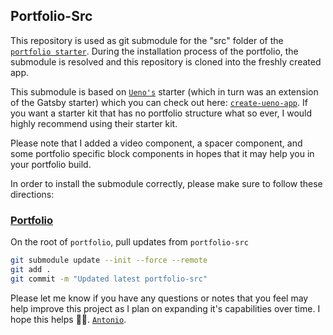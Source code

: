 ## Portfolio-Src

This repository is used as git submodule for the "src" folder of the [`portfolio starter`](https://github.com/9ntonio/portfolio). During the installation process of the portfolio, the submodule is resolved and this repository is cloned into the freshly created app.

This submodule is based on [`Ueno's`](https://ueno.co/) starter (which in turn was an extension of the Gatsby starter) which you can check out here: [`create-ueno-app`](https://github.com/ueno-llc/create-ueno-app). If you want a starter kit that has no portfolio structure what so ever, I would highly recommend using their starter kit. 

Please note that I added a video component, a spacer component, and some portfolio specific block components in hopes that it may help you in your portfolio build. 

In order to install the submodule correctly, please make sure to follow these directions:

### [Portfolio](https://github.com/9ntonio/portfolio)

On the root of `portfolio`, pull updates from `portfolio-src`

```bash
git submodule update --init --force --remote
git add .
git commit -m "Updated latest portfolio-src"
```

Please let me know if you have any questions or notes that you feel may help improve this project as I plan on expanding it's capabilities over time. I hope this helps 👋🏽. [`Antonio`](mailto:antonio.almena.sf@gmail.com). 